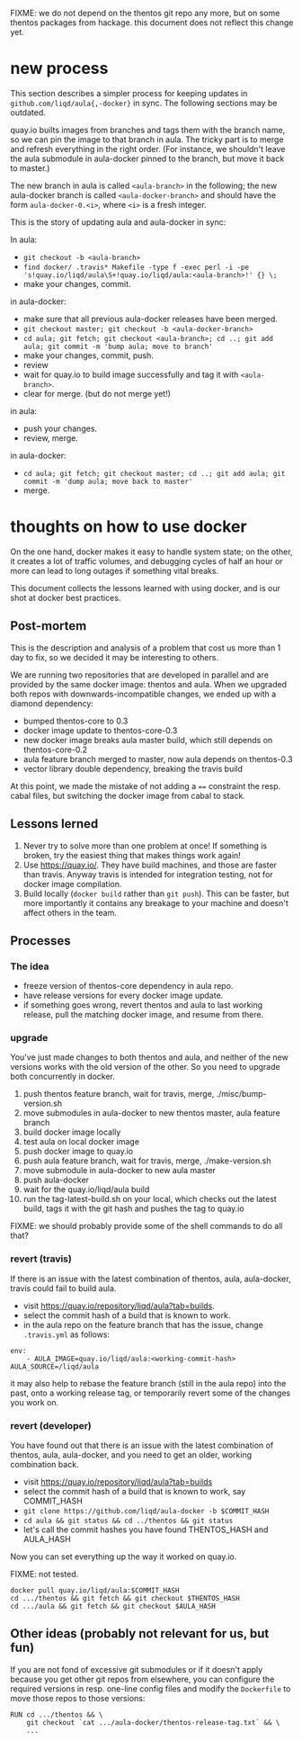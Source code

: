 FIXME: we do not depend on the thentos git repo any more, but on some thentos packages from hackage.  this document does not reflect this change yet.


# new process

This section describes a simpler process for keeping updates in
`github.com/liqd/aula{,-docker}` in sync.  The following sections may
be outdated.

quay.io builts images from branches and tags them with the branch
name, so we can pin the image to that branch in aula.  The tricky part
is to merge and refresh everything in the right order.  (For instance,
we shouldn't leave the aula submodule in aula-docker pinned to the
branch, but move it back to master.)

The new branch in aula is called `<aula-branch>` in the following; the
new aula-docker branch is called `<aula-docker-branch>` and should
have the form `aula-docker-0.<i>`, where `<i>` is a fresh integer.

This is the story of updating aula and aula-docker in sync:

In aula:

- `git checkout -b <aula-branch>`
- `find docker/ .travis* Makefile -type f -exec perl -i -pe 's!quay.io/liqd/aula\S+!quay.io/liqd/aula:<aula-branch>!' {} \;`
- make your changes, commit.

in aula-docker:

- make sure that all previous aula-docker releases have been merged.
- `git checkout master; git checkout -b <aula-docker-branch>`
- `cd aula; git fetch; git checkout <aula-branch>; cd ..; git add aula; git commit -m 'bump aula; move to branch'`
- make your changes, commit, push.
- review
- wait for quay.io to build image successfully and tag it with `<aula-branch>`.
- clear for merge.  (but do not merge yet!)

in aula:

- push your changes.
- review, merge.

in aula-docker:

- `cd aula; git fetch; git checkout master; cd ..; git add aula; git commit -m 'dump aula; move back to master'`
- merge.


# thoughts on how to use docker

On the one hand, docker makes it easy to handle system state; on the
other, it creates a lot of traffic volumes, and debugging cycles of
half an hour or more can lead to long outages if something vital
breaks.

This document collects the lessons learned with using docker, and is
our shot at docker best practices.


## Post-mortem

This is the description and analysis of a problem that cost us more
than 1 day to fix, so we decided it may be interesting to others.

We are running two repositories that are developed in parallel and are
provided by the same docker image: thentos and aula.  When we upgraded
both repos with downwards-incompatible changes, we ended up with a
diamond dependency:

- bumped thentos-core to 0.3
- docker image update to thentos-core-0.3
- new docker image breaks aula master build, which still depends on thentos-core-0.2
- aula feature branch merged to master, now aula depends on thentos-0.3
- vector library double dependency, breaking the travis build

At this point, we made the mistake of not adding a `==` constraint the
resp. cabal files, but switching the docker image from cabal to stack.


## Lessons lerned

1. Never try to solve more than one problem at once!  If something is
   broken, try the easiest thing that makes things work again!
2. Use https://quay.io/.  They have build machines, and those are
   faster than travis.  Anyway travis is intended for integration
   testing, not for docker image compilation.
3. Build locally (`docker build` rather than `git push`).  This can be
   faster, but more importantly it contains any breakage to your
   machine and doesn't affect others in the team.


## Processes

### The idea

- freeze version of thentos-core dependency in aula repo.
- have release versions for every docker image update.
- if something goes wrong, revert thentos and aula to last working
  release, pull the matching docker image, and resume from there.


### upgrade

You've just made changes to both thentos and aula, and neither of the
new versions works with the old version of the other.  So you need to
upgrade both concurrently in docker.

1. push thentos feature branch, wait for travis, merge, ./misc/bump-version.sh
1. move submodules in aula-docker to new thentos master, aula feature branch
1. build docker image locally
1. test aula on local docker image
1. push docker image to quay.io
1. push aula feature branch, wait for travis, merge, ./make-version.sh
1. move submodule in aula-docker to new aula master
1. push aula-docker
1. wait for the quay.io/liqd/aula build
1. run the tag-latest-build.sh on your local, which checks out the latest build, tags it with
   the git hash and pushes the tag to quay.io

FIXME: we should probably provide some of the shell commands to do all
that?


### revert (travis)

If there is an issue with the latest combination of thentos, aula,
aula-docker, travis could fail to build aula.

- visit https://quay.io/repository/liqd/aula?tab=builds.
- select the commit hash of a build that is known to work.
- in the aula repo on the feature branch that has the issue, change `.travis.yml` as follows:

```
env:
    - AULA_IMAGE=quay.io/liqd/aula:<working-commit-hash> AULA_SOURCE=/liqd/aula
```

it may also help to rebase the feature branch (still in the aula repo)
into the past, onto a working release tag, or temporarily revert some
of the changes you work on.


### revert (developer)

You have found out that there is an issue with the latest combination
of thentos, aula, aula-docker, and you need to get an older, working
combination back.

- visit https://quay.io/repository/liqd/aula?tab=builds
- select the commit hash of a build that is known to work, say COMMIT_HASH
- `git clone https://github.com/liqd/aula-docker -b $COMMIT_HASH`
- `cd aula && git status && cd ../thentos && git status`
- let's call the commit hashes you have found THENTOS_HASH and AULA_HASH

Now you can set everything up the way it worked on quay.io.

FIXME: not tested.

```shell
docker pull quay.io/liqd/aula:$COMMIT_HASH
cd .../thentos && git fetch && git checkout $THENTOS_HASH
cd .../aula && git fetch && git checkout $AULA_HASH
```


## Other ideas (probably not relevant for us, but fun)

If you are not fond of excessive git submodules or if it
doesn't apply because you get other git repos from elsewhere, you can
configure the required versions in resp. one-line config files and
modify the `Dockerfile` to move those repos to those versions:

```shell
RUN cd .../thentos && \
    git checkout `cat .../aula-docker/thentos-release-tag.txt` && \
    ...
```
